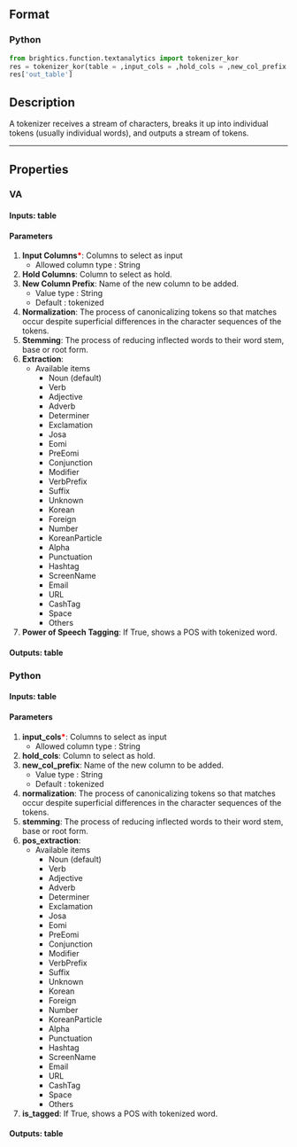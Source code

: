 ## Format
### Python
```python
from brightics.function.textanalytics import tokenizer_kor
res = tokenizer_kor(table = ,input_cols = ,hold_cols = ,new_col_prefix = ,normalization = ,stemming = ,pos_extraction = ,is_tagged = )
res['out_table']
```

## Description
A tokenizer receives a stream of characters, breaks it up into individual tokens (usually individual words), and outputs a stream of tokens.

---

## Properties
### VA
#### Inputs: table

#### Parameters
1. **Input Columns**<b style="color:red">*</b>: Columns to select as input
   - Allowed column type : String
2. **Hold Columns**: Column to select as hold.
3. **New Column Prefix**: Name of the new column to be added.
   - Value type : String
   - Default : tokenized
4. **Normalization**: The process of canonicalizing tokens so that matches occur despite superficial differences in the character sequences of the tokens.
5. **Stemming**: The process of reducing inflected words to their word stem, base or root form.
6. **Extraction**: 
   - Available items
      - Noun (default)
      - Verb
      - Adjective
      - Adverb
      - Determiner
      - Exclamation
      - Josa
      - Eomi
      - PreEomi
      - Conjunction
      - Modifier
      - VerbPrefix
      - Suffix
      - Unknown
      - Korean
      - Foreign
      - Number
      - KoreanParticle
      - Alpha
      - Punctuation
      - Hashtag
      - ScreenName
      - Email
      - URL
      - CashTag
      - Space
      - Others
7. **Power of Speech Tagging**: If True, shows a POS with tokenized word.

#### Outputs: table

### Python
#### Inputs: table

#### Parameters
1. **input_cols**<b style="color:red">*</b>: Columns to select as input
   - Allowed column type : String
2. **hold_cols**: Column to select as hold.
3. **new_col_prefix**: Name of the new column to be added.
   - Value type : String
   - Default : tokenized
4. **normalization**: The process of canonicalizing tokens so that matches occur despite superficial differences in the character sequences of the tokens.
5. **stemming**: The process of reducing inflected words to their word stem, base or root form.
6. **pos_extraction**: 
   - Available items
      - Noun (default)
      - Verb
      - Adjective
      - Adverb
      - Determiner
      - Exclamation
      - Josa
      - Eomi
      - PreEomi
      - Conjunction
      - Modifier
      - VerbPrefix
      - Suffix
      - Unknown
      - Korean
      - Foreign
      - Number
      - KoreanParticle
      - Alpha
      - Punctuation
      - Hashtag
      - ScreenName
      - Email
      - URL
      - CashTag
      - Space
      - Others
7. **is_tagged**: If True, shows a POS with tokenized word.

#### Outputs: table


